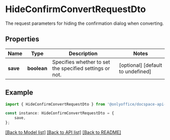 # HideConfirmConvertRequestDto

The request parameters for hiding the confirmation dialog when converting.

## Properties

Name | Type | Description | Notes
------------ | ------------- | ------------- | -------------
**save** | **boolean** | Specifies whether to set the specified settings or not. | [optional] [default to undefined]

## Example

```typescript
import { HideConfirmConvertRequestDto } from '@onlyoffice/docspace-api-sdk';

const instance: HideConfirmConvertRequestDto = {
    save,
};
```

[[Back to Model list]](../README.md#documentation-for-models) [[Back to API list]](../README.md#documentation-for-api-endpoints) [[Back to README]](../README.md)
